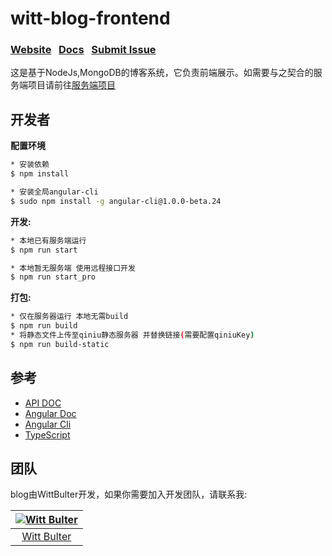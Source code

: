 <h1>
witt-blog-frontend
</h1>

### [Website](http://test.wittsay.cc/)  &nbsp;  [Docs](ttp://120.27.200.112/doc)  &nbsp; [Submit Issue](https://github.com/WittBulter/sails-blog/issues)

这是基于NodeJs,MongoDB的博客系统，它负责前端展示。如需要与之契合的服务端项目请前往[服务端项目](https://github.com/WittBulter/sails-blog/)


## 开发者
**配置环境**
```sh
* 安装依赖
$ npm install

* 安装全局angular-cli
$ sudo npm install -g angular-cli@1.0.0-beta.24
```


**开发:**
```sh
* 本地已有服务端运行
$ npm run start

* 本地暂无服务端 使用远程接口开发
$ npm run start_pro
```

**打包:**
```sh
* 仅在服务器运行 本地无需build
$ npm run build
* 将静态文件上传至qiniu静态服务器 并替换链接(需要配置qiniuKey)
$ npm run build-static
```


## 参考
- [API DOC](http://120.27.200.112/doc)
- [Angular Doc](https://angular.cn/docs/ts/latest/)
- [Angular Cli](https://github.com/angular/angular-cli)
- [TypeScript](http://www.typescriptlang.org/docs/tutorial.html)


## 团队
blog由WittBulter开发，如果你需要加入开发团队，请联系我:

[![Witt Bulter](http://obqqxnnm4.bkt.clouddn.com/11304944.gif?imageView2/1/w/100)](https://github.com/WittBulter) |  
:---:|
[Witt Bulter](https://github.com/WittBulter) |



